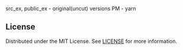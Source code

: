src_ex, public_ex - original(uncut) versions
PM - yarn

## License

Distributed under the MIT License. See [LICENSE](https://github.com/minimal-ui-kit/minimal.free/blob/main/LICENSE.md) for more information.

